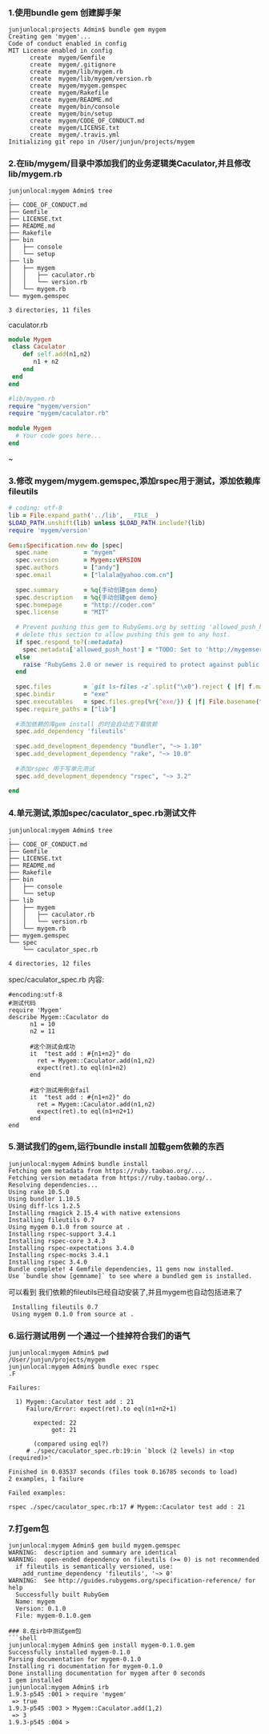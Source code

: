 ### 1.使用bundle gem 创建脚手架 
```shell
junjunlocal:projects Admin$ bundle gem mygem 
Creating gem 'mygem'... 
Code of conduct enabled in config 
MIT License enabled in config 
      create  mygem/Gemfile 
      create  mygem/.gitignore 
      create  mygem/lib/mygem.rb 
      create  mygem/lib/mygem/version.rb 
      create  mygem/mygem.gemspec 
      create  mygem/Rakefile 
      create  mygem/README.md 
      create  mygem/bin/console 
      create  mygem/bin/setup 
      create  mygem/CODE_OF_CONDUCT.md 
      create  mygem/LICENSE.txt 
      create  mygem/.travis.yml 
Initializing git repo in /User/junjun/projects/mygem 
 ```
### 2.在lib/mygem/目录中添加我们的业务逻辑类Caculator,并且修改lib/mygem.rb 
```shell
junjunlocal:mygem Admin$ tree  
. 
├── CODE_OF_CONDUCT.md 
├── Gemfile 
├── LICENSE.txt 
├── README.md 
├── Rakefile 
├── bin 
│   ├── console 
│   └── setup 
├── lib 
│   ├── mygem 
│   │   ├── caculator.rb 
│   │   └── version.rb 
│   └── mygem.rb 
└── mygem.gemspec 
 
3 directories, 11 files 
```
caculator.rb 
```ruby
module Mygem 
 class Caculator 
    def self.add(n1,n2) 
       n1 + n2 
    end 
 end 
end 
```
```ruby
#lib/mygem.rb 
require "mygem/version" 
require "mygem/caculator.rb" 
 
module Mygem 
  # Your code goes here... 
end 
``` 
~         
 
### 3.修改 mygem/mygem.gemspec,添加rspec用于测试，添加依赖库fileutils 
```ruby 
# coding: utf-8 
lib = File.expand_path('../lib', __FILE__) 
$LOAD_PATH.unshift(lib) unless $LOAD_PATH.include?(lib) 
require 'mygem/version' 
 
Gem::Specification.new do |spec| 
  spec.name          = "mygem" 
  spec.version       = Mygem::VERSION 
  spec.authors       = ["andy"] 
  spec.email         = ["lalala@yahoo.com.cn"] 
 
  spec.summary       = %q{手动创建gem demo} 
  spec.description   = %q{手动创建gem demo} 
  spec.homepage      = "http://coder.com" 
  spec.license       = "MIT" 
 
  # Prevent pushing this gem to RubyGems.org by setting 'allowed_push_host', or 
  # delete this section to allow pushing this gem to any host. 
  if spec.respond_to?(:metadata) 
    spec.metadata['allowed_push_host'] = "TODO: Set to 'http://mygemserver.com'" 
  else 
    raise "RubyGems 2.0 or newer is required to protect against public gem pushes." 
  end 
 
  spec.files         = `git ls-files -z`.split("\x0").reject { |f| f.match(%r{^(test|spec|features)/}) } 
  spec.bindir        = "exe" 
  spec.executables   = spec.files.grep(%r{^exe/}) { |f| File.basename(f) } 
  spec.require_paths = ["lib"] 
 
  #添加依赖的库gem install 的时会自动去下载依赖  
  spec.add_dependency 'fileutils' 
 
  spec.add_development_dependency "bundler", "~> 1.10" 
  spec.add_development_dependency "rake", "~> 10.0" 
   
  #添加rspec 用于写单元测试  
  spec.add_development_dependency "rspec", "~> 3.2" 
   
end 
```  
### 4.单元测试,添加spec/caculator_spec.rb测试文件 
```shell
junjunlocal:mygem Admin$ tree 
. 
├── CODE_OF_CONDUCT.md 
├── Gemfile 
├── LICENSE.txt 
├── README.md 
├── Rakefile 
├── bin 
│   ├── console 
│   └── setup 
├── lib 
│   ├── mygem 
│   │   ├── caculator.rb 
│   │   └── version.rb 
│   └── mygem.rb 
├── mygem.gemspec 
└── spec 
    └── caculator_spec.rb 
 
4 directories, 12 files 
``` 
 
spec/caculator_spec.rb 内容: 
```shell
#encoding:utf-8 
#测试代码 
require 'Mygem' 
describe Mygem::Caculator do 
      n1 = 10 
      n2 = 11 
 
      #这个测试会成功 
      it  "test add : #{n1+n2}" do 
        ret = Mygem::Caculator.add(n1,n2) 
        expect(ret).to eql(n1+n2) 
      end 
 
      #这个测试用例会fail 
      it  "test add : #{n1+n2}" do 
        ret = Mygem::Caculator.add(n1,n2) 
        expect(ret).to eql(n1+n2+1) 
      end 
end 
``` 
### 5.测试我们的gem,运行bundle install 加载gem依赖的东西 
```shell
junjunlocal:mygem Admin$ bundle install 
Fetching gem metadata from https://ruby.taobao.org/.... 
Fetching version metadata from https://ruby.taobao.org/.. 
Resolving dependencies... 
Using rake 10.5.0 
Using bundler 1.10.5 
Using diff-lcs 1.2.5 
Installing rmagick 2.15.4 with native extensions 
Installing fileutils 0.7 
Using mygem 0.1.0 from source at . 
Installing rspec-support 3.4.1 
Installing rspec-core 3.4.3 
Installing rspec-expectations 3.4.0 
Installing rspec-mocks 3.4.1 
Installing rspec 3.4.0 
Bundle complete! 4 Gemfile dependencies, 11 gems now installed. 
Use `bundle show [gemname]` to see where a bundled gem is installed. 
``` 
可以看到 我们依赖的fileutils已经自动安装了,并且mygem也自动包括进来了 
```shell
 Installing fileutils 0.7 
 Using mygem 0.1.0 from source at . 
``` 
 
### 6.运行测试用例 一个通过一个挂掉符合我们的语气 
```shell
junjunlocal:mygem Admin$ pwd 
/User/junjun/projects/mygem 
junjunlocal:mygem Admin$ bundle exec rspec   
.F 
 
Failures: 
 
  1) Mygem::Caculator test add : 21 
     Failure/Error: expect(ret).to eql(n1+n2+1) 
 
       expected: 22 
            got: 21 
 
       (compared using eql?) 
     # ./spec/caculator_spec.rb:19:in `block (2 levels) in <top (required)>' 
 
Finished in 0.03537 seconds (files took 0.16785 seconds to load) 
2 examples, 1 failure 
 
Failed examples: 
 
rspec ./spec/caculator_spec.rb:17 # Mygem::Caculator test add : 21 
``` 
 
### 7.打gem包 
```
junjunlocal:mygem Admin$ gem build mygem.gemspec  
WARNING:  description and summary are identical 
WARNING:  open-ended dependency on fileutils (>= 0) is not recommended 
  if fileutils is semantically versioned, use: 
    add_runtime_dependency 'fileutils', '~> 0' 
WARNING:  See http://guides.rubygems.org/specification-reference/ for help 
  Successfully built RubyGem 
  Name: mygem 
  Version: 0.1.0 
  File: mygem-0.1.0.gem 
 
### 8.在irb中测试gem包 
```shell
junjunlocal:mygem Admin$ gem install mygem-0.1.0.gem  
Successfully installed mygem-0.1.0 
Parsing documentation for mygem-0.1.0 
Installing ri documentation for mygem-0.1.0 
Done installing documentation for mygem after 0 seconds 
1 gem installed 
junjunlocal:mygem Admin$ irb  
1.9.3-p545 :001 > require 'mygem' 
 => true  
1.9.3-p545 :003 > Mygem::Caculator.add(1,2) 
 => 3  
1.9.3-p545 :004 > 
```

